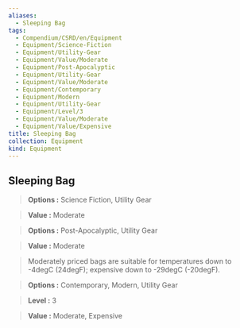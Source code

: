 ```yaml
---
aliases:
  - Sleeping Bag
tags:
  - Compendium/CSRD/en/Equipment
  - Equipment/Science-Fiction
  - Equipment/Utility-Gear
  - Equipment/Value/Moderate
  - Equipment/Post-Apocalyptic
  - Equipment/Utility-Gear
  - Equipment/Value/Moderate
  - Equipment/Contemporary
  - Equipment/Modern
  - Equipment/Utility-Gear
  - Equipment/Level/3
  - Equipment/Value/Moderate
  - Equipment/Value/Expensive
title: Sleeping Bag
collection: Equipment
kind: Equipment
---
```

## Sleeping Bag    
    
>    
> **Options :** Science Fiction, Utility Gear    
> **Value :** Moderate    
    
>    
> **Options :** Post-Apocalyptic, Utility Gear    
> **Value :** Moderate    
    
>Moderately priced bags are suitable for temperatures down to -4degC (24degF); expensive down to -29degC (-20degF).    
> **Options :** Contemporary, Modern, Utility Gear    
> **Level :** 3    
> **Value :** Moderate, Expensive